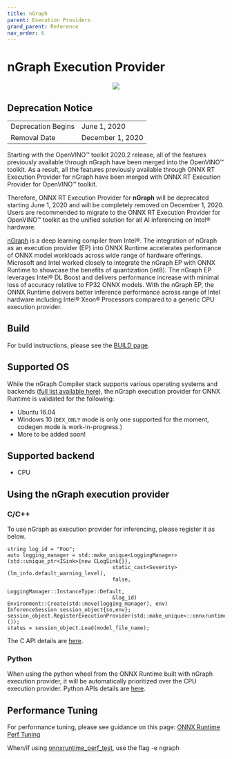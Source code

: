 ```yaml
---
title: nGraph
parent: Execution Providers
grand_parent: Reference
nav_order: 6
---
```


# nGraph Execution Provider

<p align="center">
  <img src="../images/ngraph-logo.png">
</p>

## **Deprecation Notice**

| | |
| --- | --- | 
| Deprecation Begins	| June 1, 2020 |
| Removal Date |	December 1, 2020 |

Starting with the OpenVINO™ toolkit 2020.2 release, all of the features previously available through nGraph have been merged into the OpenVINO™ toolkit. As a result, all the features previously available through ONNX RT Execution Provider for nGraph have been merged with ONNX RT Execution Provider for OpenVINO™ toolkit.

Therefore, ONNX RT Execution Provider for **nGraph** will be deprecated starting June 1, 2020 and will be completely removed on December 1, 2020. Users are recommended to migrate to the ONNX RT Execution Provider for OpenVINO™ toolkit as the unified solution for all AI inferencing on Intel® hardware. 

[nGraph](https://github.com/NervanaSystems/ngraph) is a deep learning compiler from Intel®. The integration of nGraph as an execution provider (EP) into ONNX Runtime accelerates performance of ONNX model workloads across wide range of hardware offerings. Microsoft and Intel worked closely to integrate the nGraph EP with ONNX Runtime to showcase the benefits of quantization (int8). The nGraph EP leverages Intel® DL Boost and delivers performance increase with minimal loss of accuracy relative to FP32 ONNX models. With the nGraph EP, the ONNX Runtime delivers better inference performance across range of Intel hardware including Intel® Xeon® Processors compared to a generic CPU execution provider.

## Build
For build instructions, please see the [BUILD page](../../BUILD.md#nGraph).

## Supported OS
While the nGraph Compiler stack supports various operating systems and backends ([full list available here](https://www.ngraph.ai/ecosystem)), the nGraph execution provider for ONNX Runtime is validated for the following:  

*	Ubuntu 16.04
* Windows 10 (`DEX_ONLY` mode is only one supported for the moment, codegen mode is work-in-progress.)
* More to be added soon!

## Supported backend
*	CPU

## Using the nGraph execution provider
### C/C++
To use nGraph as execution provider for inferencing, please register it as below.
```
string log_id = "Foo";
auto logging_manager = std::make_unique<LoggingManager>
(std::unique_ptr<ISink>{new CLogSink{}},
                                  static_cast<Severity>(lm_info.default_warning_level),
                                  false,
                                  LoggingManager::InstanceType::Default,
                                  &log_id)
Environment::Create(std::move(logging_manager), env)
InferenceSession session_object{so,env};
session_object.RegisterExecutionProvider(std::make_unique<::onnxruntime::NGRAPHExecutionProvider>());
status = session_object.Load(model_file_name);
```
The C API details are [here](../C_API.md#c-api).

### Python
When using the python wheel from the ONNX Runtime built with nGraph execution provider, it will be automatically prioritized over the CPU execution provider. Python APIs details are [here](../python/api_summary.rst#api-summary).

## Performance Tuning
For performance tuning, please see guidance on this page: [ONNX Runtime Perf Tuning](../ONNX_Runtime_Perf_Tuning.md)

When/if using [onnxruntime_perf_test](../../onnxruntime/test/perftest), use the flag -e ngraph
